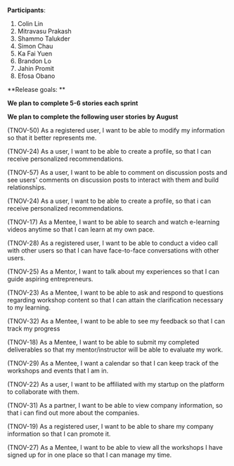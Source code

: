 **Participants**:

1. Colin Lin
2. Mitravasu Prakash
3. Shammo Talukder
4. Simon Chau
5. Ka Fai Yuen
6. Brandon Lo
7. Jahin Promit
8. Efosa Obano

**Release goals: **

**We plan to complete 5-6 stories each sprint**

**We plan to complete the following user stories by August**

(TNOV-50) As a registered user, I want to be able to modify my information so that it better represents me.

(TNOV-24) As a user, I want to be able to create a profile, so that I can receive personalized recommendations.

(TNOV-57) As a user, I want to be able to comment on discussion posts and see users' comments on discussion posts to interact with them and build relationships.

(TNOV-24) As a user, I want to be able to create a profile, so that i can receive personalized recommendations.

(TNOV-17) As a Mentee, I want to be able to search and watch e-learning videos anytime so that I can learn at my own pace.

(TNOV-28) As a registered user, I want to be able to conduct a video call with other users so that I can have face-to-face conversations with other users.

(TNOV-25) As a Mentor, I want to talk about my experiences so that I can guide aspiring entrepreneurs.

(TNOV-23) As a Mentee, I want to be able to ask and respond to questions regarding workshop content so that I can attain the clarification necessary to my learning.

(TNOV-32) As a Mentee, I want to be able to see my feedback so that I can track my progress

(TNOV-18) As a Mentee, I want to be able to submit my completed deliverables so that my mentor/instructor will be able to evaluate my work.

(TNOV-29) As a Mentee, I want a calendar so that I can keep track of the workshops and events that I am in.

(TNOV-22) As a user, I want to be affiliated with my startup on the platform to collaborate with them.

(TNOV-31) As a partner, I want to be able to view company information, so that i can find out more about the companies.

(TNOV-19) As a registered user, I want to be able to share my company information so that I can promote it.

(TNOV-27) As a Mentee, I want to be able to view all the workshops I have signed up for in one place so that I can manage my time.
